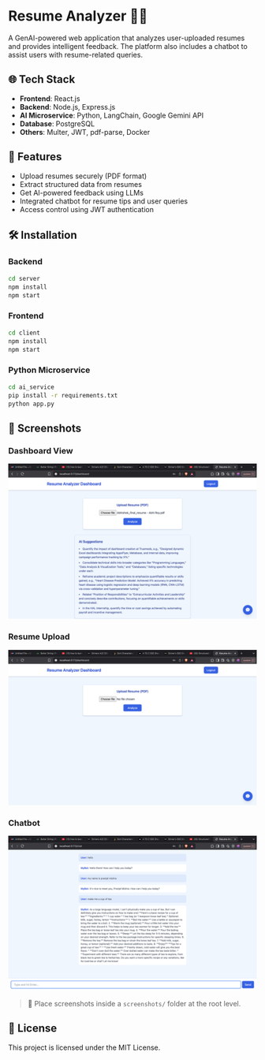 # Resume Analyzer 🧠📄

A GenAI-powered web application that analyzes user-uploaded resumes and provides intelligent feedback. The platform also includes a chatbot to assist users with resume-related queries.

## 🌐 Tech Stack

- **Frontend**: React.js
- **Backend**: Node.js, Express.js
- **AI Microservice**: Python, LangChain, Google Gemini API
- **Database**: PostgreSQL
- **Others**: Multer, JWT, pdf-parse, Docker

## 🔑 Features

- Upload resumes securely (PDF format)
- Extract structured data from resumes
- Get AI-powered feedback using LLMs
- Integrated chatbot for resume tips and user queries
- Access control using JWT authentication

## 🛠️ Installation

### Backend

```bash
cd server
npm install
npm start
```

### Frontend

```bash
cd client
npm install
npm start
```

### Python Microservice

```bash
cd ai_service
pip install -r requirements.txt
python app.py
```

## 📸 Screenshots

### Dashboard View
![Dashboard](screenshots/dashboard.png)

### Resume Upload
![Upload](screenshots/upload.png)

### Chatbot
![Chatbot](screenshots/chatbot.png)

> 📁 Place screenshots inside a `screenshots/` folder at the root level.

## 📄 License

This project is licensed under the MIT License.
